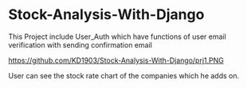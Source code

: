 # Stock-Analysis-With-Django

This Project include User_Auth which have functions of user email verification with sending confirmation email

https://github.com/KD1903/Stock-Analysis-With-Django/prj1.PNG

User can see the stock rate chart of the companies which he adds on. 



